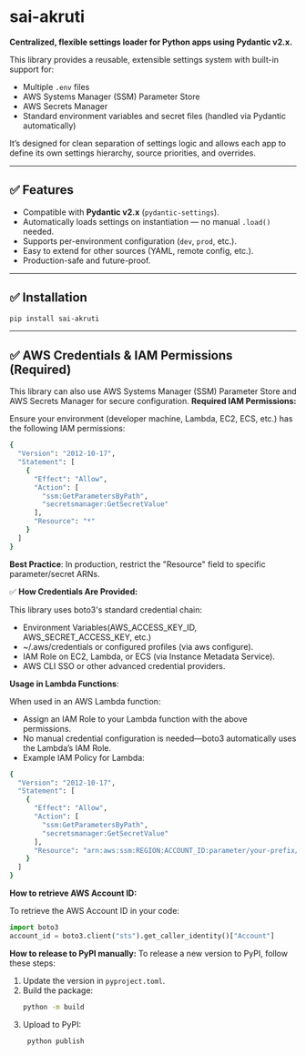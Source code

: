 # sai-akruti

**Centralized, flexible settings loader for Python apps using Pydantic v2.x.**

This library provides a reusable, extensible settings system with built-in support for:
- Multiple `.env` files
- AWS Systems Manager (SSM) Parameter Store
- AWS Secrets Manager
- Standard environment variables and secret files (handled via Pydantic automatically)

It’s designed for clean separation of settings logic and allows each app to define its own settings hierarchy, source priorities, and overrides.

---

## ✅ Features
- Compatible with **Pydantic v2.x** (`pydantic-settings`).
- Automatically loads settings on instantiation — no manual `.load()` needed.
- Supports per-environment configuration (`dev`, `prod`, etc.).
- Easy to extend for other sources (YAML, remote config, etc.).
- Production-safe and future-proof.

---

## ✅ Installation

```bash
pip install sai-akruti
```

--- 

## ✅ AWS Credentials & IAM Permissions (Required)

This library can also use AWS Systems Manager (SSM) Parameter Store and AWS Secrets Manager for secure configuration.
**Required IAM Permissions:**

Ensure your environment (developer machine, Lambda, EC2, ECS, etc.) has the following IAM permissions:

```bash
{
  "Version": "2012-10-17",
  "Statement": [
    {
      "Effect": "Allow",
      "Action": [
        "ssm:GetParametersByPath",
        "secretsmanager:GetSecretValue"
      ],
      "Resource": "*"
    }
  ]
}
```

**Best Practice**: In production, restrict the "Resource" field to specific parameter/secret ARNs.

✅ **How Credentials Are Provided:**

This library uses boto3's standard credential chain:
- Environment Variables(AWS_ACCESS_KEY_ID, AWS_SECRET_ACCESS_KEY, etc.)
- ~/.aws/credentials or configured profiles (via aws configure).
- IAM Role on EC2, Lambda, or ECS (via Instance Metadata Service).
- AWS CLI SSO or other advanced credential providers.

**Usage in Lambda Functions**:

When used in an AWS Lambda function:
- Assign an IAM Role to your Lambda function with the above permissions.
- No manual credential configuration is needed—boto3 automatically uses the Lambda’s IAM Role.
- Example IAM Policy for Lambda:

```bash
{
  "Version": "2012-10-17",
  "Statement": [
    {
      "Effect": "Allow",
      "Action": [
        "ssm:GetParametersByPath",
        "secretsmanager:GetSecretValue"
      ],
      "Resource": "arn:aws:ssm:REGION:ACCOUNT_ID:parameter/your-prefix/*"
    }
  ]
}
```

**How to retrieve AWS Account ID:**

To retrieve the AWS Account ID in your code:

```python
import boto3
account_id = boto3.client("sts").get_caller_identity()["Account"]
```

**How to release to PyPI manually:**
To release a new version to PyPI, follow these steps:
1. Update the version in `pyproject.toml`.
2. Build the package:
   ```bash
   python -m build
   ```
3. Upload to PyPI:
   ```bash
    python publish
    ```
